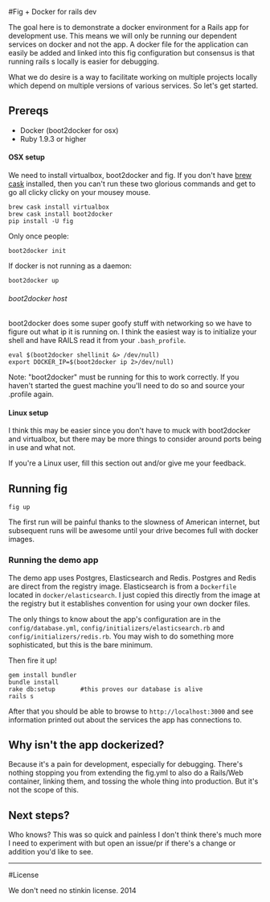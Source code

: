 #Fig + Docker for rails dev

The goal here is to demonstrate a docker environment for a Rails app for development use. This means we will only be running our dependent services on docker and not the app. A docker file for the application can easily be added and linked into this fig configuration but consensus is that running rails s locally is easier for debugging.

What we do desire is a way to facilitate working on multiple projects locally which depend on multiple versions of various services. So let's get started.

## Prereqs

* Docker (boot2docker for osx)
* Ruby 1.9.3 or higher

#### OSX setup

We need to install virtualbox, boot2docker and fig. If you don't have [brew cask](https://github.com/caskroom/homebrew-cask) installed, then you can't run these two glorious commands and get to go all clicky clicky on your mousey mouse.

```
brew cask install virtualbox
brew cask install boot2docker
pip install -U fig
```

Only once people:

```
boot2docker init
```

If docker is not running as a daemon:

```
boot2docker up
```

###### boot2docker host

boot2docker does some super goofy stuff with networking so we have to figure out what ip it is running on. I think the easiest way is to initialize your shell and have RAILS read it from your `.bash_profile`.

```
eval $(boot2docker shellinit &> /dev/null)
export DOCKER_IP=$(boot2docker ip 2>/dev/null)
```

Note: "boot2docker" must be running for this to work correctly. If you haven't started the guest machine you'll need to do so and source your .profile again.

#### Linux setup

I think this may be easier since you don't have to muck with boot2docker and virtualbox, but there may be more things to consider around ports being in use and what not.

If you're a Linux user, fill this section out and/or give me your feedback.

## Running fig

```
fig up
```

The first run will be painful thanks to the slowness of American internet, but subsequent runs will be awesome until your drive becomes full with docker images.

### Running the demo app

The demo app uses Postgres, Elasticsearch and Redis. Postgres and Redis are direct from the registry image. Elasticsearch is from a `Dockerfile` located in `docker/elasticsearch`. I just copied this directly from the image at the registry but it establishes convention for using your own docker files.

The only things to know about the app's configuration are in the `config/database.yml`, `config/initializers/elasticsearch.rb` and `config/initializers/redis.rb`. You may wish to do something more sophisticated, but this is the bare minimum. 

Then fire it up!

```
gem install bundler
bundle install
rake db:setup       #this proves our database is alive
rails s
```

After that you should be able to browse to `http://localhost:3000` and see information printed out about the services the app has connections to.


## Why isn't the app dockerized?

Because it's a pain for development, especially for debugging. There's nothing stopping you from extending the fig.yml to also do a Rails/Web container, linking them, and tossing the whole thing into production. But it's not the scope of this.


## Next steps?

Who knows? This was so quick and painless I don't think there's much more I need to experiment with but open an issue/pr if there's a change or addition you'd like to see.

-------------------------------------------------------------------------------

#License

We don't need no stinkin license. 2014
